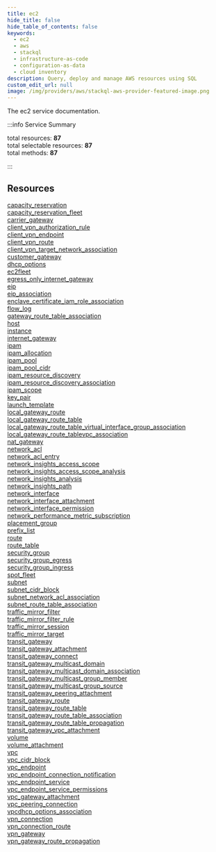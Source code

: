 ```yaml
---
title: ec2
hide_title: false
hide_table_of_contents: false
keywords:
  - ec2
  - aws
  - stackql
  - infrastructure-as-code
  - configuration-as-data
  - cloud inventory
description: Query, deploy and manage AWS resources using SQL
custom_edit_url: null
image: /img/providers/aws/stackql-aws-provider-featured-image.png
---
```


The ec2 service documentation.

:::info Service Summary

<div class="row">
<div class="providerDocColumn">
<span>total resources:&nbsp;<b>87</b></span><br />
<span>total selectable resources:&nbsp;<b>87</b></span><br />
<span>total methods:&nbsp;<b>87</b></span><br />
</div>
</div>

:::

## Resources
<div class="row">
<div class="providerDocColumn">
<a href="/providers/aws/ec2/capacity_reservation/">capacity_reservation</a><br />
<a href="/providers/aws/ec2/capacity_reservation_fleet/">capacity_reservation_fleet</a><br />
<a href="/providers/aws/ec2/carrier_gateway/">carrier_gateway</a><br />
<a href="/providers/aws/ec2/client_vpn_authorization_rule/">client_vpn_authorization_rule</a><br />
<a href="/providers/aws/ec2/client_vpn_endpoint/">client_vpn_endpoint</a><br />
<a href="/providers/aws/ec2/client_vpn_route/">client_vpn_route</a><br />
<a href="/providers/aws/ec2/client_vpn_target_network_association/">client_vpn_target_network_association</a><br />
<a href="/providers/aws/ec2/customer_gateway/">customer_gateway</a><br />
<a href="/providers/aws/ec2/dhcp_options/">dhcp_options</a><br />
<a href="/providers/aws/ec2/ec2fleet/">ec2fleet</a><br />
<a href="/providers/aws/ec2/egress_only_internet_gateway/">egress_only_internet_gateway</a><br />
<a href="/providers/aws/ec2/eip/">eip</a><br />
<a href="/providers/aws/ec2/eip_association/">eip_association</a><br />
<a href="/providers/aws/ec2/enclave_certificate_iam_role_association/">enclave_certificate_iam_role_association</a><br />
<a href="/providers/aws/ec2/flow_log/">flow_log</a><br />
<a href="/providers/aws/ec2/gateway_route_table_association/">gateway_route_table_association</a><br />
<a href="/providers/aws/ec2/host/">host</a><br />
<a href="/providers/aws/ec2/instance/">instance</a><br />
<a href="/providers/aws/ec2/internet_gateway/">internet_gateway</a><br />
<a href="/providers/aws/ec2/ipam/">ipam</a><br />
<a href="/providers/aws/ec2/ipam_allocation/">ipam_allocation</a><br />
<a href="/providers/aws/ec2/ipam_pool/">ipam_pool</a><br />
<a href="/providers/aws/ec2/ipam_pool_cidr/">ipam_pool_cidr</a><br />
<a href="/providers/aws/ec2/ipam_resource_discovery/">ipam_resource_discovery</a><br />
<a href="/providers/aws/ec2/ipam_resource_discovery_association/">ipam_resource_discovery_association</a><br />
<a href="/providers/aws/ec2/ipam_scope/">ipam_scope</a><br />
<a href="/providers/aws/ec2/key_pair/">key_pair</a><br />
<a href="/providers/aws/ec2/launch_template/">launch_template</a><br />
<a href="/providers/aws/ec2/local_gateway_route/">local_gateway_route</a><br />
<a href="/providers/aws/ec2/local_gateway_route_table/">local_gateway_route_table</a><br />
<a href="/providers/aws/ec2/local_gateway_route_table_virtual_interface_group_association/">local_gateway_route_table_virtual_interface_group_association</a><br />
<a href="/providers/aws/ec2/local_gateway_route_tablevpc_association/">local_gateway_route_tablevpc_association</a><br />
<a href="/providers/aws/ec2/nat_gateway/">nat_gateway</a><br />
<a href="/providers/aws/ec2/network_acl/">network_acl</a><br />
<a href="/providers/aws/ec2/network_acl_entry/">network_acl_entry</a><br />
<a href="/providers/aws/ec2/network_insights_access_scope/">network_insights_access_scope</a><br />
<a href="/providers/aws/ec2/network_insights_access_scope_analysis/">network_insights_access_scope_analysis</a><br />
<a href="/providers/aws/ec2/network_insights_analysis/">network_insights_analysis</a><br />
<a href="/providers/aws/ec2/network_insights_path/">network_insights_path</a><br />
<a href="/providers/aws/ec2/network_interface/">network_interface</a><br />
<a href="/providers/aws/ec2/network_interface_attachment/">network_interface_attachment</a><br />
<a href="/providers/aws/ec2/network_interface_permission/">network_interface_permission</a><br />
<a href="/providers/aws/ec2/network_performance_metric_subscription/">network_performance_metric_subscription</a><br />
<a href="/providers/aws/ec2/placement_group/">placement_group</a>
</div>
<div class="providerDocColumn">
<a href="/providers/aws/ec2/prefix_list/">prefix_list</a><br />
<a href="/providers/aws/ec2/route/">route</a><br />
<a href="/providers/aws/ec2/route_table/">route_table</a><br />
<a href="/providers/aws/ec2/security_group/">security_group</a><br />
<a href="/providers/aws/ec2/security_group_egress/">security_group_egress</a><br />
<a href="/providers/aws/ec2/security_group_ingress/">security_group_ingress</a><br />
<a href="/providers/aws/ec2/spot_fleet/">spot_fleet</a><br />
<a href="/providers/aws/ec2/subnet/">subnet</a><br />
<a href="/providers/aws/ec2/subnet_cidr_block/">subnet_cidr_block</a><br />
<a href="/providers/aws/ec2/subnet_network_acl_association/">subnet_network_acl_association</a><br />
<a href="/providers/aws/ec2/subnet_route_table_association/">subnet_route_table_association</a><br />
<a href="/providers/aws/ec2/traffic_mirror_filter/">traffic_mirror_filter</a><br />
<a href="/providers/aws/ec2/traffic_mirror_filter_rule/">traffic_mirror_filter_rule</a><br />
<a href="/providers/aws/ec2/traffic_mirror_session/">traffic_mirror_session</a><br />
<a href="/providers/aws/ec2/traffic_mirror_target/">traffic_mirror_target</a><br />
<a href="/providers/aws/ec2/transit_gateway/">transit_gateway</a><br />
<a href="/providers/aws/ec2/transit_gateway_attachment/">transit_gateway_attachment</a><br />
<a href="/providers/aws/ec2/transit_gateway_connect/">transit_gateway_connect</a><br />
<a href="/providers/aws/ec2/transit_gateway_multicast_domain/">transit_gateway_multicast_domain</a><br />
<a href="/providers/aws/ec2/transit_gateway_multicast_domain_association/">transit_gateway_multicast_domain_association</a><br />
<a href="/providers/aws/ec2/transit_gateway_multicast_group_member/">transit_gateway_multicast_group_member</a><br />
<a href="/providers/aws/ec2/transit_gateway_multicast_group_source/">transit_gateway_multicast_group_source</a><br />
<a href="/providers/aws/ec2/transit_gateway_peering_attachment/">transit_gateway_peering_attachment</a><br />
<a href="/providers/aws/ec2/transit_gateway_route/">transit_gateway_route</a><br />
<a href="/providers/aws/ec2/transit_gateway_route_table/">transit_gateway_route_table</a><br />
<a href="/providers/aws/ec2/transit_gateway_route_table_association/">transit_gateway_route_table_association</a><br />
<a href="/providers/aws/ec2/transit_gateway_route_table_propagation/">transit_gateway_route_table_propagation</a><br />
<a href="/providers/aws/ec2/transit_gateway_vpc_attachment/">transit_gateway_vpc_attachment</a><br />
<a href="/providers/aws/ec2/volume/">volume</a><br />
<a href="/providers/aws/ec2/volume_attachment/">volume_attachment</a><br />
<a href="/providers/aws/ec2/vpc/">vpc</a><br />
<a href="/providers/aws/ec2/vpc_cidr_block/">vpc_cidr_block</a><br />
<a href="/providers/aws/ec2/vpc_endpoint/">vpc_endpoint</a><br />
<a href="/providers/aws/ec2/vpc_endpoint_connection_notification/">vpc_endpoint_connection_notification</a><br />
<a href="/providers/aws/ec2/vpc_endpoint_service/">vpc_endpoint_service</a><br />
<a href="/providers/aws/ec2/vpc_endpoint_service_permissions/">vpc_endpoint_service_permissions</a><br />
<a href="/providers/aws/ec2/vpc_gateway_attachment/">vpc_gateway_attachment</a><br />
<a href="/providers/aws/ec2/vpc_peering_connection/">vpc_peering_connection</a><br />
<a href="/providers/aws/ec2/vpcdhcp_options_association/">vpcdhcp_options_association</a><br />
<a href="/providers/aws/ec2/vpn_connection/">vpn_connection</a><br />
<a href="/providers/aws/ec2/vpn_connection_route/">vpn_connection_route</a><br />
<a href="/providers/aws/ec2/vpn_gateway/">vpn_gateway</a><br />
<a href="/providers/aws/ec2/vpn_gateway_route_propagation/">vpn_gateway_route_propagation</a>
</div>
</div>